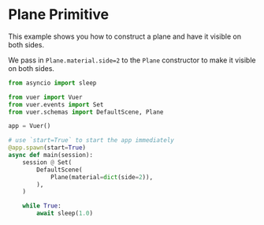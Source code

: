 
# Plane Primitive

This example shows you how to construct a plane and have it visible on both sides.

We pass in `Plane.material.side=2` to the `Plane` constructor to make it visible on both sides.


```python
from asyncio import sleep

from vuer import Vuer
from vuer.events import Set
from vuer.schemas import DefaultScene, Plane

app = Vuer()

# use `start=True` to start the app immediately
@app.spawn(start=True)
async def main(session):
    session @ Set(
        DefaultScene(
            Plane(material=dict(side=2)),
        ),
    )

    while True:
        await sleep(1.0)
```
